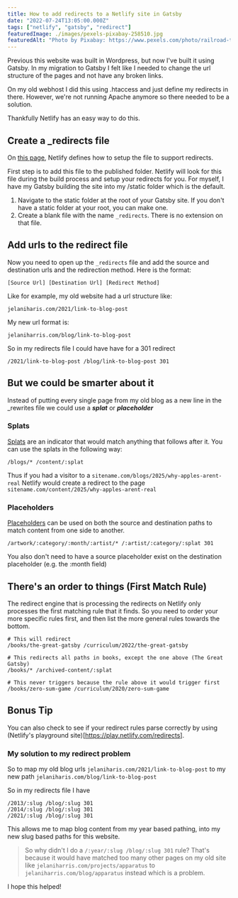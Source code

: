 ```yaml
---
title: How to add redirects to a Netlify site in Gatsby
date: "2022-07-24T13:05:00.000Z"
tags: ["netlify", "gatsby", "redirect"]
featuredImage: ./images/pexels-pixabay-258510.jpg
featuredAlt: "Photo by Pixabay: https://www.pexels.com/photo/railroad-tracks-in-city-258510/"
---
```


Previous this website was built in Wordpress, but now I've built it using Gatsby. In my migration to Gatsby I felt like I needed to change the url structure of the pages and not have any broken links.

On my old webhost I did this using .htaccess and just define my redirects in there. However, we're not running Apache anymore so there needed to be a solution.

Thankfully Netlify has an easy way to do this. 

## Create a _redirects file

On [this page](https://docs.netlify.com/routing/redirects/), Netlify defines how to setup the file to support redirects.

First step is to add this file to the published folder. Netlify will look for this file during the build process and setup your redirects for you. For myself, I have my Gatsby building the site into my /static folder which is the default.

1. Navigate to the static folder at the root of your Gatsby site. If you don't have a static folder at your root, you can make one.
2. Create a blank file with the name ```_redirects```. There is no extension on that file.

## Add urls to the redirect file

Now you need to open up the ```_redirects``` file and add the source and destination urls and the redirection method. Here is the format:

```
[Source Url] [Destination Url] [Redirect Method]
```

Like for example, my old website had a url structure like:

```
jelaniharis.com/2021/link-to-blog-post
```

My new url format is:
```
jelaniharris.com/blog/link-to-blog-post
```

So in my redirects file I could have have for a 301 redirect
```
/2021/link-to-blog-post /blog/link-to-blog-post 301
```

## But we could be smarter about it

Instead of putting every single page from my old blog as a new line in the _rewrites file we could use a ***splat*** or ***placeholder***

### Splats

[Splats](https://docs.netlify.com/routing/redirects/redirect-options/#splats) are an indicator that would match anything that follows after it. You can use the splats in the following way:

```
/blogs/* /content/:splat
```

Thus if you had a visitor to a ```sitename.com/blogs/2025/why-apples-arent-real``` Netlify would create a redirect to the page ```sitename.com/content/2025/why-apples-arent-real```

### Placeholders

[Placeholders](https://docs.netlify.com/routing/redirects/redirect-options/#placeholders) can be used on both the source and destination paths to match content from one side to another.

```
/artwork/:category/:month/:artist/* /:artist/:category/:splat 301
```

You also don't need to have a source placeholder exist on the destination placeholder (e.g. the :month field)

## There's an order to things (First Match Rule)

The redirect engine that is processing the redirects on Netlify only processes the first matching rule that it finds. So you need to order your more specific rules first, and then list the more general rules towards the bottom.

```
# This will redirect
/books/the-great-gatsby /curriculum/2022/the-great-gatsby

# This redirects all paths in books, except the one above (The Great Gatsby)
/books/* /archived-content/:splat

# This never triggers because the rule above it would trigger first
/books/zero-sum-game /curriculum/2020/zero-sum-game
```

## Bonus Tip

You can also check to see if your redirect rules parse correctly by using (Netlify's playground site)[https://play.netlify.com/redirects].

### My solution to my redirect problem

So to map my old blog urls ```jelaniharis.com/2021/link-to-blog-post``` to my new path ```jelaniharis.com/blog/link-to-blog-post```

So in my redirects file I have
```
/2013/:slug /blog/:slug 301
/2014/:slug /blog/:slug 301
/2021/:slug /blog/:slug 301
```

This allows me to map blog content from my year based pathing, into my new slug based paths for this website. 

> So why didn't I do a ```/:year/:slug /blog/:slug 301``` rule? That's because it would have matched too many other pages on my old site like ```jelaniharris.com/projects/apparatus``` to ```jelaniharris.com/blog/apparatus``` instead which is a problem.

I hope this helped!
